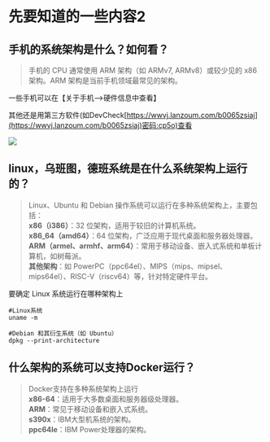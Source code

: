 
# 先要知道的一些内容2

## **手机的系统架构是什么？如何看？**

> 手机的 CPU 通常使用 ARM 架构（如 ARMv7, ARMv8）或较少见的 x86 架构。ARM 架构是当前手机领域最常见的架构。

一些手机可以在【关于手机-->硬件信息中查看】

其他还是用第三方软件(如DevCheck[https://wwvj.lanzoum.com/b0065zsiaj](https://wwvj.lanzoum.com/b0065zsiaj)密码:cp5o)查看

![](http://www.kdocs.cn/api/v3/office/copy/dDQwOXhUeXF3Z0x1a2gxM3J6Vnp5ejBQOVZGZWVzR1U2QXdoSEhSU1g1aWN0a1BoaUk2N2h3d1QzT0dPRXBrNXlzYVZWeTc2RXJ2K0xxc1B1QWZMbUxPUzcrZ0RCb0dzQ2EvY3pNYXArenE3VGpuSnRYc2xpNFUwS1cwU01MWXdPWk81ZElGS1FzZ1JGN21Ra1A0R3pXcDUwUkFuNTlydWxPNWlOUDF6VmVsMWtJaUpQKzVQTXNhRmVaZkVTWmVGdFliMk5ZTS84dWhlbENKc25obWlyVTRCQ2JCTW5pMkppWldTL3UwUjlQVUxIZTc5T05nN0w3c053R3p4N3VSTVMzOFptUStJMWhFPQ==/attach/object/WCEPEVY7ABAGU?)

## **linux，乌班图，德班系统是在什么系统架构上运行的？**

> Linux、Ubuntu 和 Debian 操作系统可以运行在多种系统架构上，主要包括：  
> **x86（i386）**：32 位架构，适用于较旧的计算机系统。  
> **x86_64（amd64）**：64 位架构，广泛应用于现代桌面和服务器处理器。  
> **ARM（armel、armhf、arm64）**：常用于移动设备、嵌入式系统和单板计算机，如树莓派。  
> **其他架构**：如 PowerPC（ppc64el）、MIPS（mips、mipsel、mips64el）、RISC-V（riscv64）等，针对特定硬件平台。

要确定 Linux 系统运行在哪种架构上

```
#Linux系统
uname -m

#Debian 和其衍生系统（如 Ubuntu）
dpkg --print-architecture
```

## **什么架构的系统可以支持Docker运行？**

> Docker支持在多种系统架构上运行  
> **x86-64**：适用于大多数桌面和服务器级处理器。  
> **ARM**：常见于移动设备和嵌入式系统。  
> **s390x**：IBM大型机系统的架构。  
> **ppc64le**：IBM Power处理器的架构。
<!--stackedit_data:
eyJoaXN0b3J5IjpbMjM0MjQzMjkxXX0=
-->